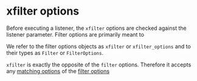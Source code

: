 #  xfilter options



Before executing a listener, the `xfilter` options are checked against the listener parameter. 
Filter options are primarily meant to 

We refer to the filter options objects as `xfilter` or `xfilter_options` and to their types as `Filter` or `FilterOptions`.

`xfilter` is exactly the opposite of the `filter` options. Therefore it accepts any [matching options](filter.md#matching-options) of the [filter options](filter.md)